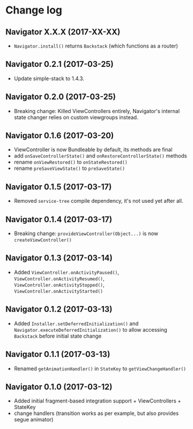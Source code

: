 # Change log

Navigator X.X.X (2017-XX-XX)
---------------------------------
- `Navigator.install()` returns `Backstack` (which functions as a router)

Navigator 0.2.1 (2017-03-25)
---------------------------------
- Update simple-stack to 1.4.3.

Navigator 0.2.0 (2017-03-25)
---------------------------------
- Breaking change: Killed ViewControllers entirely, Navigator's internal state changer relies on custom viewgroups instead.

Navigator 0.1.6 (2017-03-20)
---------------------------------
- ViewController is now Bundleable by default, its methods are final
- add `onSaveControllerState()` and `onRestoreControllerState()` methods
- rename `onViewRestored()` to `onStateRestored()`
- rename `preSaveViewState()` to `preSaveState()`

Navigator 0.1.5 (2017-03-17)
---------------------------------
- Removed `service-tree` compile dependency, it's not used yet after all.

Navigator 0.1.4 (2017-03-17)
---------------------------------
- Breaking change: `provideViewController(Object...)` is now `createViewController()`

Navigator 0.1.3 (2017-03-14)
---------------------------------
- Added `ViewController.onActivityPaused()`, `ViewController.onActivityResumed()`, `ViewController.onActivityStopped()`, `ViewController.onActivityStarted()`

Navigator 0.1.2 (2017-03-13)
---------------------------------
- Added `Installer.setDeferredInitialization()` and `Navigator.executeDeferredInitialization()` to allow accessing `Backstack` before initial state change

Navigator 0.1.1 (2017-03-13)
---------------------------------
- Renamed `getAnimationHandler()` in `StateKey` to `getViewChangeHandler()`

Navigator 0.1.0 (2017-03-12)
---------------------------------
- Added initial fragment-based integration support + ViewControllers + StateKey
- change handlers (transition works as per example, but also provides segue animator)